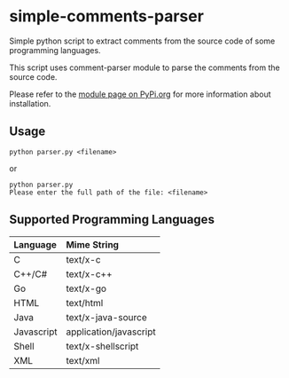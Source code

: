 # simple-comments-parser
Simple python script to extract comments from the source code of some programming languages.

This script uses comment-parser module to parse the comments from the source code.

Please refer to the [module page on PyPi.org](https://pypi.org/project/comment-parser/) for more information about installation.


## Usage
```
python parser.py <filename>
```

or

```
python parser.py
Please enter the full path of the file: <filename>
```
## Supported Programming Languages

| Language   | Mime String            |
| :--------- | :--------------------- |
| C          | text/x-c               |
| C++/C#     | text/x-c++             |
| Go         | text/x-go              |
| HTML       | text/html              |
| Java       | text/x-java-source     |
| Javascript | application/javascript |
| Shell      | text/x-shellscript     |
| XML        | text/xml               |

